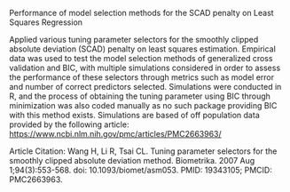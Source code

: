 Performance of model selection methods for the SCAD penalty on Least Squares Regression

Applied various tuning parameter selectors for the smoothly clipped absolute deviation (SCAD) penalty on least squares estimation. 
Empirical data was used to test the model selection methods of generalized cross validation and BIC, with multiple simulations considered in order to assess the performance of these selectors through metrics such as model error and number of correct predictors selected. 
Simulations were conducted in R, and the process of obtaining the tuning parameter using BIC through minimization was also coded manually as no such package providing BIC with this method exists.
Simulations are based of off population data provided by the following article: https://www.ncbi.nlm.nih.gov/pmc/articles/PMC2663963/

Article Citation:
Wang H, Li R, Tsai CL. Tuning parameter selectors for the smoothly clipped absolute deviation method. Biometrika. 2007 Aug 1;94(3):553-568. doi: 10.1093/biomet/asm053. PMID: 19343105; PMCID: PMC2663963.
